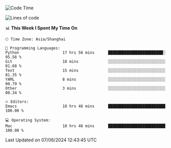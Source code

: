 <!--START_SECTION:waka-->
![Code Time](http://img.shields.io/badge/Code%20Time-1%2C999%20hrs%2034%20mins-blue)

![Lines of code](https://img.shields.io/badge/From%20Hello%20World%20I%27ve%20Written-308.1%20thousand%20lines%20of%20code-blue)

📊 **This Week I Spent My Time On** 

```text
🕑︎ Time Zone: Asia/Shanghai

💬 Programming Languages: 
Python                   17 hrs 56 mins      ████████████████████████░   95.58 % 
Git                      18 mins             ░░░░░░░░░░░░░░░░░░░░░░░░░   01.68 % 
Text                     15 mins             ░░░░░░░░░░░░░░░░░░░░░░░░░   01.35 % 
YAML                     8 mins              ░░░░░░░░░░░░░░░░░░░░░░░░░   00.79 % 
Other                    3 mins              ░░░░░░░░░░░░░░░░░░░░░░░░░   00.34 % 

🔥 Editors: 
Emacs                    18 hrs 46 mins      █████████████████████████   100.00 % 

💻 Operating System: 
Mac                      18 hrs 46 mins      █████████████████████████   100.00 % 
```


 Last Updated on 07/06/2024 12:43:45 UTC
<!--END_SECTION:waka-->
